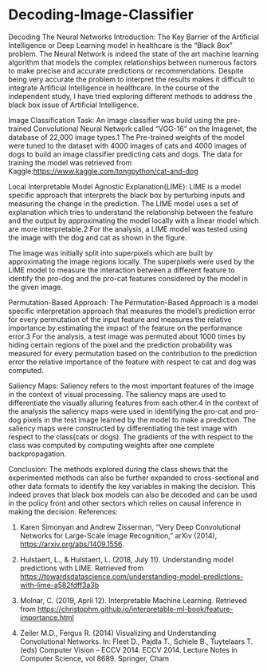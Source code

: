 # Decoding-Image-Classifier
Decoding The Neural Networks
Introduction:
	The Key Barrier of the Artificial Intelligence or Deep Learning model in healthcare is the “Black Box” problem. The Neural Network is indeed the state of the art machine learning algorithm that models the complex relationships between numerous factors to make precise and accurate predictions or recommendations. Despite being very accurate the problem to interpret the results makes it difficult to integrate Artificial Intelligence in healthcare. In the course of the independent study, I have tried exploring different methods to address the black box issue of Artificial Intelligence.

Image Classification Task:
	An Image classifier was build using the pre-trained Convolutional Neural Network called “VGG-16” on the Imagenet, the database of 22,000 image types.1 The Pre-trained weights of the model were tuned to the dataset with 4000 images of cats and 4000 images of dogs to build an image classifier predicting cats and dogs. The data for training the model was retrieved from Kaggle:https://www.kaggle.com/tongpython/cat-and-dog 

Local Interpretable Model Agnostic Explanation(LIME):
	LIME is a model specific approach that interprets the black box by perturbing inputs and measuring the change in the prediction. The LIME model uses a set of explanation which tries to understand the relationship between the feature and the output by approximating the model locally with a linear model which are more interpretable.2 For the analysis, a LIME model was tested using the image with the dog and cat as shown in the figure.

The image was initially split into superpixels which are built by approximating the image regions locally. The superpixels were used by the LIME model to measure the interaction between a different feature to identify the pro-dog and the pro-cat features considered by the model in the given image.

Permutation-Based Approach:
	The Permutation-Based Approach is a model specific interpretation approach that measures the model’s prediction error for every permutation of the input feature and measures the relative importance by estimating the impact of the feature on the performance error.3 For the analysis, a test image was permuted about 1000 times by hiding certain regions of the pixel and the prediction probability was measured for every permutation based on the contribution to the prediction error the relative importance of the feature with respect to cat and dog was computed.

Saliency Maps:
	Saliency refers to the most important features of the image in the context of visual processing. The saliency maps are used to differentiate the visually alluring features from each other.4 In the context of the analysis the saliency maps were used in identifying the pro-cat and pro-dog pixels in the test image learned by the model to make a prediction. The saliency maps were constructed by differentiating the test image with respect to the class(cats or dogs). The gradients of the with respect to the class was computed by computing weights after one complete backpropagation.


Conclusion:
	The methods explored during the class shows that the experimented methods can also be further expanded to cross-sectional and other data formats to identify the key variables in making the decision. This indeed proves that black box models can also be decoded and can be used in the policy front and other sectors which relies on causal inference in making the decision. 
References:
1)	Karen Simonyan and Andrew Zisserman, “Very Deep Convolutional Networks for Large-Scale Image Recognition,” arXiv (2014), https://arxiv.org/abs/1409.1556.
2)	Hulstaert, L., & Hulstaert, L. (2018, July 11). Understanding model predictions with LIME. Retrieved from https://towardsdatascience.com/understanding-model-predictions-with-lime-a582fdff3a3b
3)	Molnar, C. (2019, April 12). Interpretable Machine Learning. Retrieved from https://christophm.github.io/interpretable-ml-book/feature-importance.html

4) 	Zeiler M.D., Fergus R. (2014) Visualizing and Understanding Convolutional Networks. In: Fleet D., Pajdla T., Schiele B., Tuytelaars T. (eds) Computer Vision – ECCV 2014. ECCV 2014. Lecture Notes in Computer Science, vol 8689. Springer, Cham
